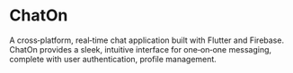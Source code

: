 # ChatOn
A cross‑platform, real‑time chat application built with Flutter and Firebase. ChatOn provides a sleek, intuitive interface for one‑on‑one messaging, complete with user authentication, profile management.

